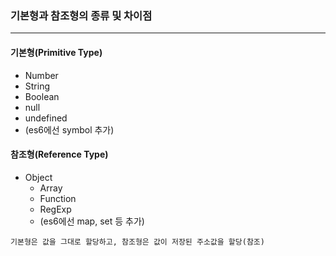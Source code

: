 ### 기본형과 참조형의 종류 및 차이점     
---
          
#### 기본형(Primitive Type)
 - Number
 - String
 - Boolean
 - null
 - undefined
 - (es6에선 symbol 추가)
           
#### 참조형(Reference Type)
 - Object
   - Array
   - Function
   - RegExp
   - (es6에선 map, set 등 추가)
              
```
기본형은 값을 그대로 할당하고, 참조형은 값이 저장된 주소값을 할당(참조)
```